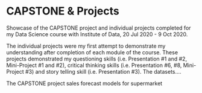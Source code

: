 # CAPSTONE & Projects
Showcase of the CAPSTONE project and individual projects completed for my Data Science course with Institute of Data, 20 Jul 2020 - 9 Oct 2020.

The individual projects were my first attempt to demonstrate my understanding after completion of each module of the course. 
These projects demonstrated my questioning skills (i.e. Presentation #1 and #2, Mini-Project #1 and #2), critical thinking skills (i.e. Presentation #6, #8, Mini-Project #3) and story telling skill (i.e. Presentation #3). The datasets....

The CAPSTONE project sales forecast models for supermarket  
